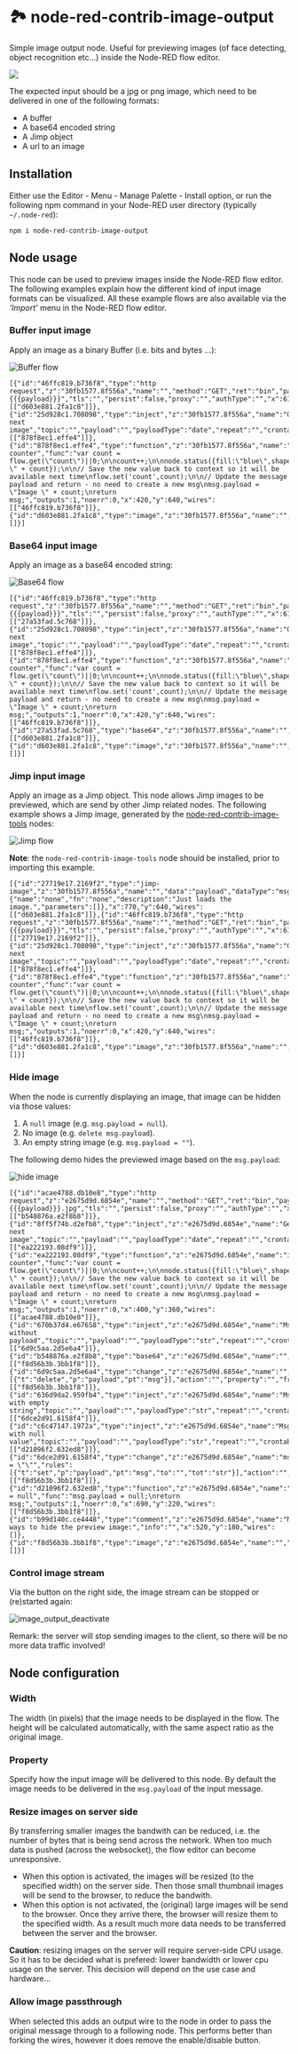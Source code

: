 # 🏞 node-red-contrib-image-output

Simple image output node. Useful for previewing images (of face detecting, object recognition etc...) inside the Node-RED flow editor.

![](https://raw.githubusercontent.com/rikukissa/node-red-contrib-image-output/master/.github/preview.png)

The expected input should be a jpg or png image, which need to be delivered in one of the following formats: 
+ A buffer
+ A base64 encoded string
+ A Jimp object
+ A url to an image

## Installation
Either use the Editor - Menu - Manage Palette - Install option, or run the following npm command in your Node-RED user directory (typically `~/.node-red`):
```
npm i node-red-contrib-image-output
```

## Node usage
This node can be used to preview images inside the Node-RED flow editor.  The following examples explain how the different kind of input image formats can be visualized.  All these example flows are also available via the *'Import'* menu in the Node-RED flow editor.

### Buffer input image
Apply an image as a binary Buffer (i.e. bits and bytes ...):

![Buffer flow](https://user-images.githubusercontent.com/14224149/71359306-52061180-258c-11ea-9b69-6f82e3c727a3.png)

```
[{"id":"46ffc819.b736f8","type":"http request","z":"30fb1577.8f556a","name":"","method":"GET","ret":"bin","paytoqs":false,"url":"https://dummyimage.com/200x150/000/fff&text={{{payload}}}","tls":"","persist":false,"proxy":"","authType":"","x":610,"y":640,"wires":[["d603e881.2fa1c8"]]},{"id":"25d928c1.708098","type":"inject","z":"30fb1577.8f556a","name":"Generate next image","topic":"","payload":"","payloadType":"date","repeat":"","crontab":"","once":false,"onceDelay":0.1,"x":200,"y":640,"wires":[["878f8ec1.effe4"]]},{"id":"878f8ec1.effe4","type":"function","z":"30fb1577.8f556a","name":"image counter","func":"var count = flow.get(\"count\")||0;\n\ncount++;\n\nnode.status({fill:\"blue\",shape:\"ring\",text:\"Image \" + count});\n\n// Save the new value back to context so it will be available next time\nflow.set('count',count);\n\n// Update the message payload and return - no need to create a new msg\nmsg.payload = \"Image \" + count;\nreturn msg;","outputs":1,"noerr":0,"x":420,"y":640,"wires":[["46ffc819.b736f8"]]},{"id":"d603e881.2fa1c8","type":"image","z":"30fb1577.8f556a","name":"","width":160,"data":"payload","dataType":"msg","thumbnail":true,"active":true,"x":800,"y":640,"wires":[]}]
```

### Base64 input image
Apply an image as a base64 encoded string:

![Base64 flow](https://user-images.githubusercontent.com/14224149/71359400-985b7080-258c-11ea-8636-dab883c43932.png)

```
[{"id":"46ffc819.b736f8","type":"http request","z":"30fb1577.8f556a","name":"","method":"GET","ret":"bin","paytoqs":false,"url":"https://dummyimage.com/200x150/000/fff&text={{{payload}}}","tls":"","persist":false,"proxy":"","authType":"","x":610,"y":640,"wires":[["27a53fad.5c768"]]},{"id":"25d928c1.708098","type":"inject","z":"30fb1577.8f556a","name":"Generate next image","topic":"","payload":"","payloadType":"date","repeat":"","crontab":"","once":false,"onceDelay":0.1,"x":200,"y":640,"wires":[["878f8ec1.effe4"]]},{"id":"878f8ec1.effe4","type":"function","z":"30fb1577.8f556a","name":"image counter","func":"var count = flow.get(\"count\")||0;\n\ncount++;\n\nnode.status({fill:\"blue\",shape:\"ring\",text:\"Image \" + count});\n\n// Save the new value back to context so it will be available next time\nflow.set('count',count);\n\n// Update the message payload and return - no need to create a new msg\nmsg.payload = \"Image \" + count;\nreturn msg;","outputs":1,"noerr":0,"x":420,"y":640,"wires":[["46ffc819.b736f8"]]},{"id":"27a53fad.5c768","type":"base64","z":"30fb1577.8f556a","name":"","action":"str","property":"payload","x":780,"y":640,"wires":[["d603e881.2fa1c8"]]},{"id":"d603e881.2fa1c8","type":"image","z":"30fb1577.8f556a","name":"","width":160,"data":"payload","dataType":"msg","thumbnail":true,"active":true,"x":960,"y":640,"wires":[]}]
```

### Jimp input image
Apply an image as a Jimp object.  This node allows Jimp images to be previewed, which are send by other Jimp related nodes.  The following example shows a Jimp image, generated by the [node-red-contrib-image-tools](https://www.npmjs.com/package/node-red-contrib-image-tools) nodes:

![Jimp flow](https://user-images.githubusercontent.com/14224149/71359517-f25c3600-258c-11ea-9086-0b298f92b69b.png)


**Note**: the `node-red-contrib-image-tools` node should be installed, prior to importing this example.

```
[{"id":"27719e17.2169f2","type":"jimp-image","z":"30fb1577.8f556a","name":"","data":"payload","dataType":"msg","ret":"img","parameter1":"","parameter1Type":"msg","parameter2":"","parameter2Type":"msg","parameter3":"","parameter3Type":"msg","parameter4":"","parameter4Type":"msg","parameter5":"","parameter5Type":"msg","parameter6":"","parameter6Type":"msg","parameter7":"","parameter7Type":"msg","parameter8":"","parameter8Type":"msg","parameterCount":0,"jimpFunction":"none","selectedJimpFunction":{"name":"none","fn":"none","description":"Just loads the image.","parameters":[]},"x":770,"y":640,"wires":[["d603e881.2fa1c8"]]},{"id":"46ffc819.b736f8","type":"http request","z":"30fb1577.8f556a","name":"","method":"GET","ret":"bin","paytoqs":false,"url":"https://dummyimage.com/200x150/000/fff&text={{{payload}}}","tls":"","persist":false,"proxy":"","authType":"","x":610,"y":640,"wires":[["27719e17.2169f2"]]},{"id":"25d928c1.708098","type":"inject","z":"30fb1577.8f556a","name":"Generate next image","topic":"","payload":"","payloadType":"date","repeat":"","crontab":"","once":false,"onceDelay":0.1,"x":200,"y":640,"wires":[["878f8ec1.effe4"]]},{"id":"878f8ec1.effe4","type":"function","z":"30fb1577.8f556a","name":"image counter","func":"var count = flow.get(\"count\")||0;\n\ncount++;\n\nnode.status({fill:\"blue\",shape:\"ring\",text:\"Image \" + count});\n\n// Save the new value back to context so it will be available next time\nflow.set('count',count);\n\n// Update the message payload and return - no need to create a new msg\nmsg.payload = \"Image \" + count;\nreturn msg;","outputs":1,"noerr":0,"x":420,"y":640,"wires":[["46ffc819.b736f8"]]},{"id":"d603e881.2fa1c8","type":"image","z":"30fb1577.8f556a","name":"","width":160,"data":"payload","dataType":"msg","thumbnail":true,"active":true,"x":960,"y":640,"wires":[]}]
```

### Hide image
When the node is currently displaying an image, that image can be hidden via those values:
1. A ```null``` image (e.g. ```msg.payload = null```).
1. No image (e.g. ```delete msg.payload```).
1. An empty string image (e.g. ```msg.payload = ""```).

The following demo hides the previewed image based on the ```msg.payload```:

![hide image](https://user-images.githubusercontent.com/14224149/71534770-5f5f2b00-2901-11ea-96c2-081fbd3a028b.gif)

```
[{"id":"acae4788.db10e8","type":"http request","z":"e2675d9d.6854e","name":"","method":"GET","ret":"bin","paytoqs":false,"url":"https://dummyimage.com/200x150/000/fff&text={{{payload}}}.jpg","tls":"","persist":false,"proxy":"","authType":"","x":570,"y":360,"wires":[["b548876a.e2f8b8"]]},{"id":"8ff5f74b.d2efb8","type":"inject","z":"e2675d9d.6854e","name":"Generate next image","topic":"","payload":"","payloadType":"date","repeat":"","crontab":"","once":false,"onceDelay":0.1,"x":200,"y":360,"wires":[["ea222193.08df9"]]},{"id":"ea222193.08df9","type":"function","z":"e2675d9d.6854e","name":"image counter","func":"var count = flow.get(\"count\")||0;\n\ncount++;\n\nnode.status({fill:\"blue\",shape:\"ring\",text:\"Image \" + count});\n\n// Save the new value back to context so it will be available next time\nflow.set('count',count);\n\n// Update the message payload and return - no need to create a new msg\nmsg.payload = \"Image \" + count;\nreturn msg;","outputs":1,"noerr":0,"x":400,"y":360,"wires":[["acae4788.db10e8"]]},{"id":"670b37d4.e67658","type":"inject","z":"e2675d9d.6854e","name":"Msg without payload","topic":"","payload":"","payloadType":"str","repeat":"","crontab":"","once":false,"onceDelay":0.1,"x":470,"y":260,"wires":[["6d9c5aa.2d5e6a4"]]},{"id":"b548876a.e2f8b8","type":"base64","z":"e2675d9d.6854e","name":"","action":"","property":"payload","x":720,"y":360,"wires":[["f8d56b3b.3bb1f8"]]},{"id":"6d9c5aa.2d5e6a4","type":"change","z":"e2675d9d.6854e","name":"","rules":[{"t":"delete","p":"payload","pt":"msg"}],"action":"","property":"","from":"","to":"","reg":false,"x":690,"y":260,"wires":[["f8d56b3b.3bb1f8"]]},{"id":"636d9da2.959fb4","type":"inject","z":"e2675d9d.6854e","name":"Msg with empty string","topic":"","payload":"","payloadType":"str","repeat":"","crontab":"","once":false,"onceDelay":0.1,"x":460,"y":300,"wires":[["6dce2d91.6158f4"]]},{"id":"c6c47147.1972a","type":"inject","z":"e2675d9d.6854e","name":"Msg with null value","topic":"","payload":"","payloadType":"str","repeat":"","crontab":"","once":false,"onceDelay":0.1,"x":470,"y":220,"wires":[["d21096f2.632ed8"]]},{"id":"6dce2d91.6158f4","type":"change","z":"e2675d9d.6854e","name":"msg.payload = \"\"","rules":[{"t":"set","p":"payload","pt":"msg","to":"","tot":"str"}],"action":"","property":"","from":"","to":"","reg":false,"x":690,"y":300,"wires":[["f8d56b3b.3bb1f8"]]},{"id":"d21096f2.632ed8","type":"function","z":"e2675d9d.6854e","name":"msg.payload = null","func":"msg.payload = null;\nreturn msg;","outputs":1,"noerr":0,"x":690,"y":220,"wires":[["f8d56b3b.3bb1f8"]]},{"id":"b99d140c.ce4448","type":"comment","z":"e2675d9d.6854e","name":"Multiple ways to hide the preview image:","info":"","x":520,"y":180,"wires":[]},{"id":"f8d56b3b.3bb1f8","type":"image","z":"e2675d9d.6854e","name":"","width":160,"data":"payload","dataType":"msg","thumbnail":false,"active":true,"x":920,"y":360,"wires":[]}]
```

### Control image stream
Via the button on the right side, the image stream can be stopped or (re)started again:

![image_output_deactivate](https://user-images.githubusercontent.com/14224149/71641888-03025f80-2ca3-11ea-9226-15ce2b4f3074.gif)

Remark: the server will stop sending images to the client, so there will be no more data traffic involved!

## Node configuration

### Width
The width (in pixels) that the image needs to be displayed in the flow.  The height will be calculated automatically, with the same aspect ratio as the original image.

### Property
Specify how the input image will be delivered to this node.  By default the image needs to be delivered in the ```msg.payload``` of the input message.

### Resize images on server side
By transferring smaller images the bandwith can be reduced, i.e. the number of bytes that is being send across the network.  When too much data is pushed (across the websocket), the flow editor can become unresponsive.

+ When this option is activated, the images will be resized (to the specified width) on the server side.  Then those small thumbnail images will be send to the browser, to reduce the bandwith. 
+ When this option is not activated, the (original) large images will be send to the browser.  Once they arrive there, the browser will resize them to the specified width.  As a result much more data needs to be transferred between the server and the browser.

**Caution**: resizing images on the server will require server-side CPU usage.  So it has to be decided what is prefered: lower bandwidth or lower cpu usage on the server.  This decision will depend on the use case and hardware...

### Allow image passthrough
When selected this adds an output wire to the node in order to pass the original message through to a following node.
This performs better than forking the wires, however it does remove the enable/disable button.
        